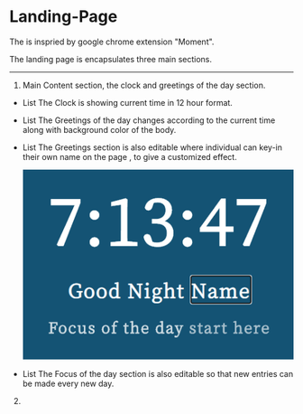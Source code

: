 # Landing-Page
The is inspried by google chrome extension "Moment".

The landing page is encapsulates three main sections.

---

1. Main Content section, the clock and greetings of the day section.
  - List The Clock is showing current time in 12 hour format.
  - List The Greetings of the day changes according to the current time along with background color of the body.
  - List The Greetings section is also editable where individual can key-in their own name on the page , to give a customized effect.
  
      ![Greeting_Name](Name.png)
      
  - List The Focus of the day section is also editable so that new entries can be made every new day.
  
2. 
  
